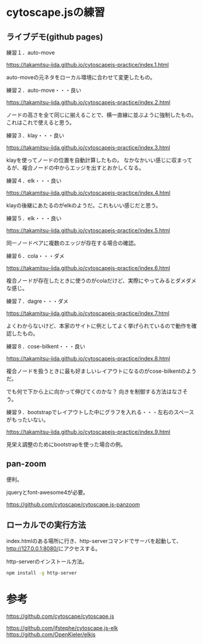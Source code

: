 # cytoscape.jsの練習

## ライブデモ(github pages)

練習１．auto-move

<https://takamitsu-iida.github.io/cytoscapejs-practice/index.1.html>

auto-moveの元ネタをローカル環境に合わせて変更したもの。

練習２．auto-move・・・良い

<https://takamitsu-iida.github.io/cytoscapejs-practice/index.2.html>

ノードの高さを全て同じに揃えることで、横一直線に並ぶように強制したもの。
これはこれで使えると思う。

練習３．klay・・・良い

<https://takamitsu-iida.github.io/cytoscapejs-practice/index.3.html>

klayを使ってノードの位置を自動計算したもの。
なかなかいい感じに収まってるが、複合ノードの中からエッジを出すとおかしくなる。

練習４．elk・・・良い

<https://takamitsu-iida.github.io/cytoscapejs-practice/index.4.html>

klayの後継にあたるのがelkのようだ。これもいい感じだと思う。

練習５．elk・・・良い

<https://takamitsu-iida.github.io/cytoscapejs-practice/index.5.html>

同一ノードペアに複数のエッジが存在する場合の確認。

練習６．cola・・・ダメ

<https://takamitsu-iida.github.io/cytoscapejs-practice/index.6.html>

複合ノードが存在したときに使うのがcolaだけど、実際にやってみるとダメダメな感じ。

練習７．dagre・・・ダメ

<https://takamitsu-iida.github.io/cytoscapejs-practice/index.7.html>

よくわからないけど、本家のサイトに例としてよく挙げられているので動作を確認したもの。

練習８．cose-bilkent・・・良い

<https://takamitsu-iida.github.io/cytoscapejs-practice/index.8.html>

複合ノードを扱うときに最も好ましいレイアウトになるのがcose-bilkentのようだ。

でも何で下から上に向かって伸びてくのかな？
向きを制御する方法はなさそう。

練習９．bootstrapでレイアウトした中にグラフを入れる・・・左右のスペースがもったいない。

<https://takamitsu-iida.github.io/cytoscapejs-practice/index.9.html>

見栄え調整のためにbootstrapを使った場合の例。

## pan-zoom

便利。

jqueryとfont-awesome4が必要。

<https://github.com/cytoscape/cytoscape.js-panzoom>

## ローカルでの実行方法

index.htmlのある場所に行き、http-serverコマンドでサーバを起動して、<http://127.0.0.1:8080/>にアクセスする。

http-serverのインストール方法。

```bash
npm install -g http-server
```

# 参考

<https://github.com/cytoscape/cytoscape.js>

<https://github.com/jfstephe/cytoscape.js-elk>
<https://github.com/OpenKieler/elkjs>
